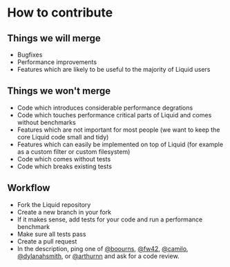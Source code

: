 # How to contribute

## Things we will merge

* Bugfixes
* Performance improvements
* Features which are likely to be useful to the majority of Liquid users

## Things we won't merge

* Code which introduces considerable performance degrations
* Code which touches performance critical parts of Liquid and comes without benchmarks
* Features which are not important for most people (we want to keep the core Liquid code small and tidy)
* Features which can easily be implemented on top of Liquid (for example as a custom filter or custom filesystem)
* Code which comes without tests
* Code which breaks existing tests

## Workflow

* Fork the Liquid repository
* Create a new branch in your fork
* If it makes sense, add tests for your code and run a performance benchmark
* Make sure all tests pass
* Create a pull request
* In the description, ping one of [@boourns](https://github.com/boourns), [@fw42](https://github.com/fw42), [@camilo](https://github.com/camilo), [@dylanahsmith](https://github.com/dylanahsmith), or [@arthurnn](https://github.com/arthurnn) and ask for a code review.


